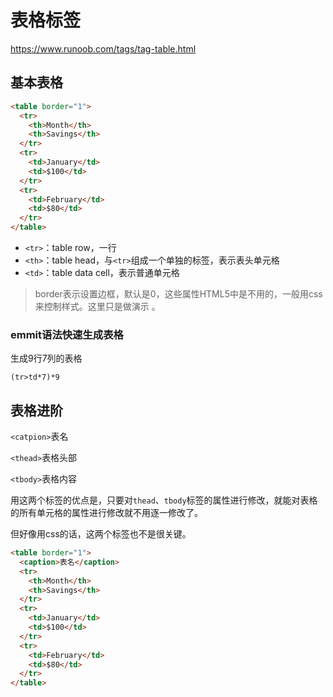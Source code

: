 # 表格标签

https://www.runoob.com/tags/tag-table.html

## 基本表格

```html
<table border="1">
  <tr>
    <th>Month</th>
    <th>Savings</th>
  </tr>
  <tr>
    <td>January</td>
    <td>$100</td>
  </tr>
  <tr>
    <td>February</td>
    <td>$80</td>
  </tr>
</table>
```

- `<tr>`：table row，一行
- `<th>`：table head，与`<tr>`组成一个单独的标签，表示表头单元格
- `<td>`：table data cell，表示普通单元格

> border表示设置边框，默认是0，这些属性HTML5中是不用的，一般用css来控制样式。这里只是做演示 。

### emmit语法快速生成表格

生成9行7列的表格

```
(tr>td*7)*9
```



## 表格进阶

`<catpion>`表名

`<thead>`表格头部

`<tbody>`表格内容

用这两个标签的优点是，只要对`thead`、`tbody`标签的属性进行修改，就能对表格的所有单元格的属性进行修改就不用逐一修改了。 

但好像用css的话，这两个标签也不是很关键。

```html
<table border="1">
  <caption>表名</caption>
  <tr>
    <th>Month</th>
    <th>Savings</th>
  </tr>
  <tr>
    <td>January</td>
    <td>$100</td>
  </tr>
  <tr>
    <td>February</td>
    <td>$80</td>
  </tr>
</table>
```

